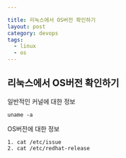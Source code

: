 ```yaml
---

title: 리눅스에서 OS버전 확인하기
layout: post 
category: devops
tags: 
  - linux
  - os
---
```


리눅스에서 OS버전 확인하기
---------------------------------------------

일반적인 커널에 대한 정보
```
uname -a
```


OS버전에 대한 정보
```
1. cat /etc/issue
2. cat /etc/redhat-release
```
